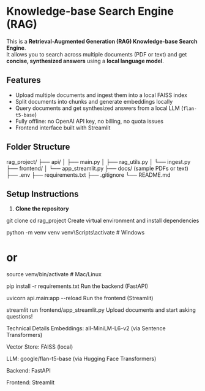 # Knowledge-base Search Engine (RAG)

This is a **Retrieval-Augmented Generation (RAG) Knowledge-base Search Engine**.  
It allows you to search across multiple documents (PDF or text) and get **concise, synthesized answers** using a **local language model**.



## Features

- Upload multiple documents and ingest them into a local FAISS index
- Split documents into chunks and generate embeddings locally
- Query documents and get synthesized answers from a local LLM (`flan-t5-base`)
- Fully offline: no OpenAI API key, no billing, no quota issues
- Frontend interface built with Streamlit



## Folder Structure

rag_project/
├── api/
│ ├── main.py
│ ├── rag_utils.py
│ └── ingest.py
├── frontend/
│ └── app_streamlit.py
├── docs/ (sample PDFs or text)
├── .env
├── requirements.txt
├── .gitignore
└── README.md



## Setup Instructions

1. **Clone the repository**


git clone <your-repo-url>
cd rag_project
Create virtual environment and install dependencies


python -m venv venv
venv\Scripts\activate     # Windows
# or
source venv/bin/activate  # Mac/Linux

pip install -r requirements.txt
Run the backend (FastAPI)


uvicorn api.main:app --reload
Run the frontend (Streamlit)



streamlit run frontend/app_streamlit.py
Upload documents and start asking questions!

Technical Details
Embeddings: all-MiniLM-L6-v2 (via Sentence Transformers)

Vector Store: FAISS (local)

LLM: google/flan-t5-base (via Hugging Face Transformers)

Backend: FastAPI

Frontend: Streamlit
